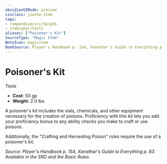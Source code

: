 ```yaml
---
obsidianUIMode: preview
cssclass: json5e-item
tags:
- compendium/src/5e/phb
- item/gear/tools
aliases: ["Poisoner's Kit"]
SourceType: "Magic Item"
NoteIcon: magicitem
BookSource: Player's Handbook p. 154, Xanathar's Guide to Everything p. 83. Available in the SRD and the Basic Rules.
---
```

# Poisoner's Kit
*Tools*  

- **Cost**: 50 gp
- **Weight**: 2.0 lbs.

A poisoner's kit includes the vials, chemicals, and other equipment necessary for the creation of poisons. Proficiency with this kit lets you add your proficiency bonus to any ability checks you make to craft or use poisons.

Additionally, the "Crafting and Harvesting Poison" rules require the use of a poisoner's kit.

*Source: Player's Handbook p. 154, Xanathar's Guide to Everything p. 83. Available in the SRD and the Basic Rules.*
